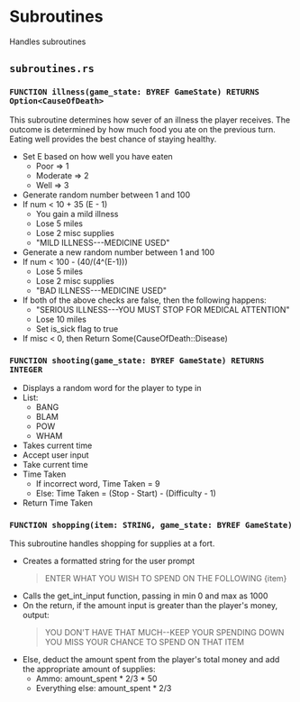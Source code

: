 # Subroutines
Handles subroutines

## `subroutines.rs`

### `FUNCTION illness(game_state: BYREF GameState) RETURNS Option<CauseOfDeath>`

This subroutine determines how sever of an illness the player receives. The outcome is determined by how much food you ate on the previous turn. Eating well provides the best chance of staying healthy.
* Set E based on how well you have eaten
    * Poor => 1
    * Moderate => 2
    * Well => 3
* Generate random number between 1 and 100
* If num < 10 + 35 (E - 1)
    * You gain a mild illness
    * Lose 5 miles
    * Lose 2 misc supplies
    * "MILD ILLNESS---MEDICINE USED"
* Generate a new random number between 1 and 100
* If num < 100 - (40/(4^(E-1)))
    * Lose 5 miles
    * Lose 2 misc supplies
    * "BAD ILLNESS---MEDICINE USED"
* If both of the above checks are false, then the following happens:
    * "SERIOUS ILLNESS---YOU MUST STOP FOR MEDICAL ATTENTION"
    * Lose 10 miles
    * Set is_sick flag to true
* If misc < 0, then Return Some(CauseOfDeath::Disease)

### `FUNCTION shooting(game_state: BYREF GameState) RETURNS INTEGER`
* Displays a random word for the player to type in
* List:
    * BANG
    * BLAM
    * POW
    * WHAM
* Takes current time
* Accept user input
* Take current time
* Time Taken
    * If incorrect word, Time Taken = 9
    * Else: Time Taken = (Stop - Start) - (Difficulty - 1)
* Return Time Taken

### `FUNCTION shopping(item: STRING, game_state: BYREF GameState)`
This subroutine handles shopping for supplies at a fort.
* Creates a formatted string for the user prompt
  > ENTER WHAT YOU WISH TO SPEND ON THE FOLLOWING
  > {item}
* Calls the get_int_input function, passing in min 0 and max as 1000
* On the return, if the amount input is greater than the player's money, output:
    > YOU DON'T HAVE THAT MUCH--KEEP YOUR SPENDING DOWN
    > YOU MISS YOUR CHANCE TO SPEND ON THAT ITEM
* Else, deduct the amount spent from the player's total money and add the appropriate amount of supplies:
    * Ammo: amount_spent * 2/3 * 50
    * Everything else: amount_spent * 2/3